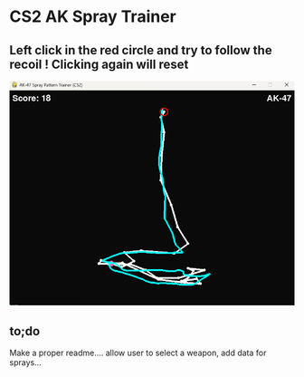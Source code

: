 
# CS2 AK Spray Trainer

## Left click in the red circle and try to follow the recoil ! Clicking again will reset

<p align="center">
  <img src="GUI.png" alt="Example image of the program.">
</p>

## to;do

Make a proper readme....
allow user to select a weapon, add data for sprays...
